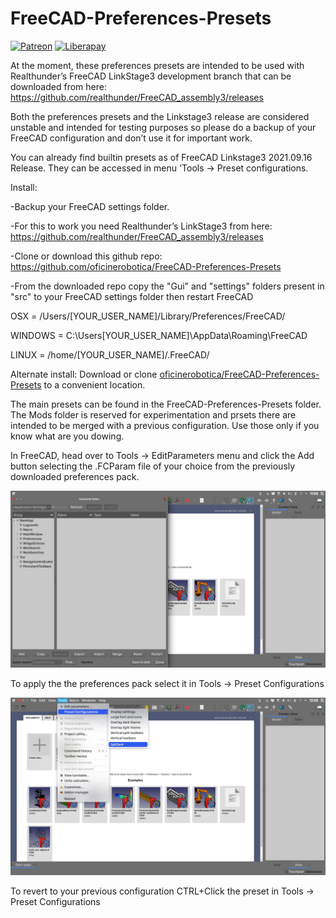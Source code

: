 # FreeCAD-Preferences-Presets
[![Patreon](https://img.shields.io/badge/patreon-donate-blue.svg)](https://www.patreon.com/oficinerobotica)
[![Liberapay](http://img.shields.io/liberapay/patrons/realthunder.svg?logo=liberapay)](https://liberapay.com/oficinerobotica/donate)

At the moment, these preferences presets are intended to be used with Realthunder’s FreeCAD LinkStage3 development branch that can be downloaded from here: https://github.com/realthunder/FreeCAD_assembly3/releases

Both the preferences presets and the Linkstage3 release are considered unstable and intended for testing purposes so please do a backup of your FreeCAD configuration and don’t use it for important work.

You can already find builtin presets as of FreeCAD Linkstage3 2021.09.16 Release. They can be accessed in menu 'Tools -> Preset configurations.

Install:

-Backup your FreeCAD settings folder.

-For this to work you need Realthunder’s LinkStage3 from here: https://github.com/realthunder/FreeCAD_assembly3/releases

-Clone or download this github repo: https://github.com/oficinerobotica/FreeCAD-Preferences-Presets

-From the downloaded repo copy the "Gui"  and "settings" folders present in "src" to your  FreeCAD settings folder then restart FreeCAD

 OSX = /Users/[YOUR_USER_NAME]/Library/Preferences/FreeCAD/

 WINDOWS = C:\Users\[YOUR_USER_NAME]\AppData\Roaming\FreeCAD

 LINUX = /home/[YOUR_USER_NAME]/.FreeCAD/

Alternate install:
Download or clone [oficinerobotica/FreeCAD-Preferences-Presets](https://github.com/oficinerobotica/FreeCAD-Preferences-Presets) to a convenient location.

The main presets can be found in the FreeCAD-Preferences-Presets folder.
The Mods folder is reserved for experimentation and prsets there are intended to be merged with a previous configuration. Use those only if you know what are you dowing.

In FreeCAD, head over to Tools → EditParameters menu and click the Add button selecting the .FCParam file of your choice from the previously downloaded preferences pack.

![EditParameters](./Resources/EditParameters.jpeg)

To apply the the preferences pack select it in Tools → Preset Configurations

![SelectPreset](./Resources/SelectPresets.jpeg)

To revert to your previous configuration CTRL+Click the preset in Tools → Preset Configurations

